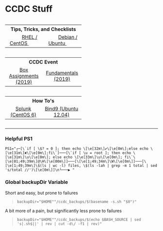 # CCDC Stuff

<table style="width:50%; display: inline-block">
	<th colspan="2" align="center">
		Tips, Tricks, and Checklists
	</th>
	<tr>
		<td align="center">
			<img src="https://www.redhat.com/favicon.ico" hspace="10" height="12" width="12"></img>
			<a href="https://docs.google.com/document/d/1YkQXj60AR4s7KLYcbZ8ur4Sd8Hkp31v4vk6iN-ACICE" target="_blank">
			RHEL / CentOS
			</a>
			<img src="https://www.centos.org/favicon.ico" hspace="10" height="12" width="12"></img>
		</td>
		<td align="center">
			<img src="https://www.debian.org/favicon.ico" hspace="10" height=12 width=12></img>
			<a href="https://docs.google.com/document/d/1NCHm0c6p9uX0tFr1_uNoTgpCEvhJta3HaEGocwuElaY">
			Debian / Ubuntu
			</a>
			<img src="https://assets.ubuntu.com/v1/cb22ba5d-favicon-16x16.png" hspace="10" height=12 width=12></img>
		</td>
	</tr>
</table>
<table style="width:50%; display: inline-block">
	<th colspan="2" align="center">
		CCDC Event
	</th>
	<tr>
		<td align="center">
			<a href="https://docs.google.com/spreadsheets/d/1qehcr-z5UUX4_o3SxmbtM5GyRGJjXqPVMIITtHcLucs">
			Box Assignments (2019)
			</a>
		</td>
		<td align="center">
			<a href="https://docs.google.com/document/d/11sx-cXRJJezIBISARB1U_ArjBxWZ4e9UZl6FHYWTmLE">
			Fundamentals (2019)
			</a>
		</td>
	</tr>
	
</table>
<table style="width:50%; display: inline-block">
	<th colspan="2" align="center">
		How To's
	</th>
	<tr>
		<td align="center">
			<a href="https://docs.google.com/document/d/1NL-SGj7-67IxfBYOCrEdMwD7ZK0YZG3FfTGg9NReGVU">
			Splunk (CentOS 6)
			</a>
		</td>
		<td align="center">
			<a href="https://docs.google.com/document/d/11b5CYBTm4d0Urpi7CnDx-kcfcL0PqrDaLZiyBy44zyw">
			Bind9 (Ubuntu 12.04)
			</a>
		</td>
	</tr>
	
</table>

---

### Helpful PS1 ###
```
PS1="┌─[\`if [ \$? = 0 ]; then echo \[\e[32m\]✔\[\e[0m\];else echo \[\e[31m\]✘\[\e[0m\];fi\`]───[\`if [ \u = root ]; then echo \[\e[31m\]\u\[\e[0m\]; else echo \[\e[33m\]\u\[\e[0m\]; fi\`\[\e[01;49;39m\]@\H\[\e[00m\]]───[\[\e[1;49;34m\]\W\[\e[0m\]]───[\[\e[1;49;39m\]\$(ls | wc -l) files, \$(ls -lah | grep -m 1 total | sed 's/total //')\[\e[0m\]]\n└───▶ "
```

### Global backupDir Variable
Short and easy, but prone to failures

> `backupDir="$HOME""/ccdc_backups/$(basename -s.sh "$0")"`

A bit more of a pain, but significantly less prone to failures

> `backupDir="$HOME""/ccdc_backups/$(echo $BASH_SOURCE | sed 's|.sh$||' | rev | cut -d\/ -f1 | rev)"`
